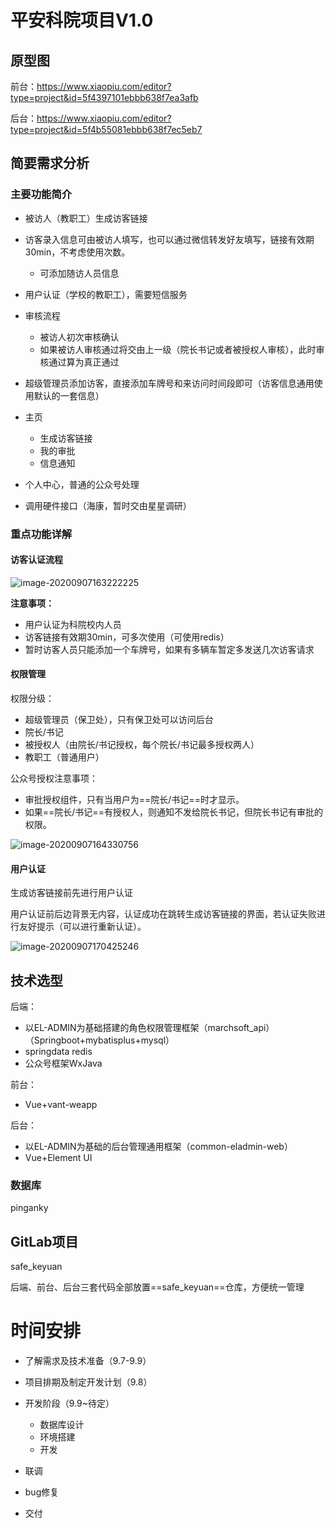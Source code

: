 # 平安科院项目V1.0

## 原型图

前台：https://www.xiaopiu.com/editor?type=project&id=5f4397101ebbb638f7ea3afb

后台：https://www.xiaopiu.com/editor?type=project&id=5f4b55081ebbb638f7ec5eb7



## 简要需求分析

### 主要功能简介

- 被访人（教职工）生成访客链接

- 访客录入信息可由被访人填写，也可以通过微信转发好友填写，链接有效期30min，不考虑使用次数。
  - 可添加随访人员信息
- 用户认证（学校的教职工），需要短信服务
- 审核流程
  - 被访人初次审核确认
  - 如果被访人审核通过将交由上一级（院长书记或者被授权人审核），此时审核通过算为真正通过
- 超级管理员添加访客，直接添加车牌号和来访问时间段即可（访客信息通用使用默认的一套信息）
- 主页
  - 生成访客链接
  - 我的审批
  - 信息通知
- 个人中心，普通的公众号处理
- 调用硬件接口（海康，暂时交由星星调研）



### 重点功能详解

#### 访客认证流程

![image-20200907163222225](https://gitee.com/koala010/typora/raw/master/img/image-20200907163222225.png)

**注意事项：**

- 用户认证为科院校内人员
- 访客链接有效期30min，可多次使用（可使用redis）
- 暂时访客人员只能添加一个车牌号，如果有多辆车暂定多发送几次访客请求



#### 权限管理

权限分级：

- 超级管理员（保卫处），只有保卫处可以访问后台
- 院长/书记
- 被授权人（由院长/书记授权，每个院长/书记最多授权两人）
- 教职工（普通用户）



公众号授权注意事项：

- 审批授权组件，只有当用户为==院长/书记==时才显示。
- 如果==院长/书记==有授权人，则通知不发给院长书记，但院长书记有审批的权限。



![image-20200907164330756](https://gitee.com/koala010/typora/raw/master/img/image-20200907164330756.png)



#### 用户认证

生成访客链接前先进行用户认证

用户认证前后边背景无内容，认证成功在跳转生成访客链接的界面，若认证失败进行友好提示（可以进行重新认证）。

![image-20200907170425246](https://gitee.com/koala010/typora/raw/master/img/image-20200907170425246.png)

## 技术选型

后端：

- 以EL-ADMIN为基础搭建的角色权限管理框架（marchsoft_api）（Springboot+mybatisplus+mysql）
- springdata redis
- 公众号框架WxJava



前台：

- Vue+vant-weapp

  

后台：

- 以EL-ADMIN为基础的后台管理通用框架（common-eladmin-web）
- Vue+Element UI



### 数据库
pinganky


## GitLab项目

safe_keyuan

后端、前台、后台三套代码全部放置==safe_keyuan==仓库，方便统一管理



# 时间安排

- 了解需求及技术准备（9.7-9.9）

- 项目排期及制定开发计划（9.8）

- 开发阶段（9.9~待定）
  - 数据库设计
  - 环境搭建
  - 开发
- 联调
- bug修复
- 交付

